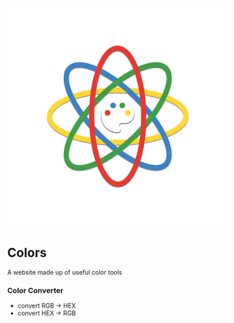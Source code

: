 ![Logo](./assets/icon.png)

# Colors

A website made up of useful color tools

### Color Converter

* convert RGB -> HEX
* convert HEX -> RGB

